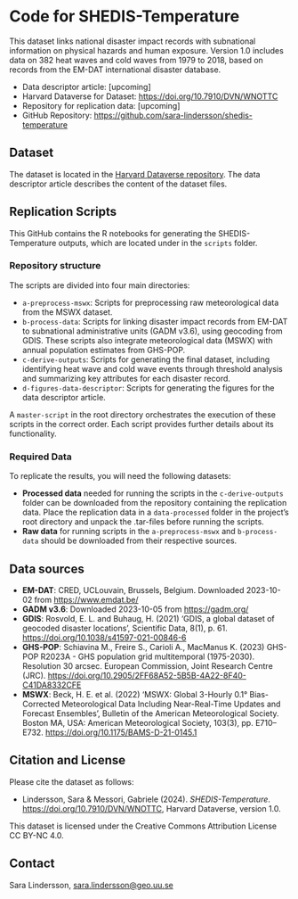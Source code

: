 # Code for SHEDIS-Temperature
This dataset links national disaster impact records with subnational information on physical hazards and human exposure. Version 1.0 includes data on 382 heat waves and cold waves from 1979 to 2018, based on records from the EM-DAT international disaster database.

+ Data descriptor article: [upcoming]  
+ Harvard Dataverse for Dataset: https://doi.org/10.7910/DVN/WNOTTC
+ Repository for replication data: [upcoming]  
+ GitHub Repository: https://github.com/sara-lindersson/shedis-temperature

## Dataset
The dataset is located in the [Harvard Dataverse repository](https://doi.org/10.7910/DVN/WNOTTC). The data descriptor article describes the content of the dataset files.

## Replication Scripts
This GitHub contains the R notebooks for generating the SHEDIS-Temperature outputs, which are located under in the `scripts` folder.

### Repository structure
The scripts are divided into four main directories:  

+ `a-preprocess-mswx`: Scripts for preprocessing raw meteorological data from the MSWX dataset.  
+ `b-process-data`: Scripts for linking disaster impact records from EM-DAT to subnational administrative units (GADM v3.6), using geocoding from GDIS. These scripts also integrate meteorological data (MSWX) with annual population estimates from GHS-POP.  
+ `c-derive-outputs`: Scripts for generating the final dataset, including identifying heat wave and cold wave events through threshold analysis and summarizing key attributes for each disaster record.
+ `d-figures-data-descriptor`: Scripts for generating the figures for the data descriptor article.

A `master-script` in the root directory orchestrates the execution of these scripts in the correct order. Each script provides further details about its functionality.

### Required Data
To replicate the results, you will need the following datasets:

+ __Processed data__ needed for running the scripts in the `c-derive-outputs` folder can be downloaded from the repository containing the replication data. Place the replication data in a `data-processed` folder in the project’s root directory and unpack the .tar-files before running the scripts. 
+ __Raw data__ for running scripts in the `a-preprocess-mswx` and `b-process-data` should be downloaded from their respective sources. 

## Data sources
+ __EM-DAT__: CRED, UCLouvain, Brussels, Belgium. Downloaded 2023-10-02 from https://www.emdat.be/
+ __GADM v3.6__: Downloaded 2023-10-05 from https://gadm.org/
+ __GDIS__: Rosvold, E. L. and Buhaug, H. (2021) ‘GDIS, a global dataset of geocoded disaster locations’, Scientific Data, 8(1), p. 61. https://doi.org/10.1038/s41597-021-00846-6
+ __GHS-POP__: Schiavina M., Freire S., Carioli A., MacManus K. (2023) GHS-POP R2023A - GHS population grid multitemporal (1975-2030). Resolution 30 arcsec. European Commission, Joint Research Centre (JRC). https://doi.org/10.2905/2FF68A52-5B5B-4A22-8F40-C41DA8332CFE
+ __MSWX__: Beck, H. E. et al. (2022) ‘MSWX: Global 3-Hourly 0.1° Bias-Corrected Meteorological Data Including Near-Real-Time Updates and Forecast Ensembles’, Bulletin of the American Meteorological Society. Boston MA, USA: American Meteorological Society, 103(3), pp. E710–E732. https://doi.org/10.1175/BAMS-D-21-0145.1

## Citation and License
Please cite the dataset as follows:  

+ Lindersson, Sara & Messori, Gabriele (2024). _SHEDIS-Temperature_. https://doi.org/10.7910/DVN/WNOTTC, Harvard Dataverse, version 1.0.

This dataset is licensed under the Creative Commons Attribution License CC BY-NC 4.0.

## Contact
Sara Lindersson, sara.lindersson@geo.uu.se

